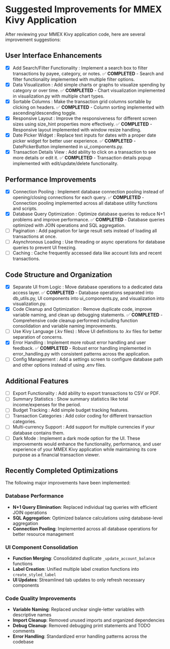 # Suggested Improvements for MMEX Kivy Application

After reviewing your MMEX Kivy application code, here are several improvement suggestions:

## User Interface Enhancements

- [x] Add Search/Filter Functionality : Implement a search box to filter 
   transactions by payee, category, or notes. ✅ **COMPLETED** - Search and filter functionality implemented with multiple filter options.
- [x] Data Visualization : Add simple charts or graphs to visualize spending by 
   category or over time. ✅ **COMPLETED** - Chart visualization implemented in visualization.py with multiple chart types.
- [x] Sortable Columns : Make the transaction grid columns sortable by clicking on headers. ✅ **COMPLETED** - Column sorting implemented with ascending/descending toggle.
- [x] Responsive Layout : Improve the responsiveness for different screen sizes 
   using size_hint properties more effectively. ✅ **COMPLETED** - Responsive layout implemented with window resize handling.
- [x] Date Picker Widget : Replace text inputs for dates with a proper date picker 
   widget for better user experience. ✅ **COMPLETED** - DatePickerButton implemented in ui_components.py.
- [x] Transaction Details View : Add ability to click on a transaction to see more 
   details or edit it. ✅ **COMPLETED** - Transaction details popup implemented with edit/update/delete functionality.

## Performance Improvements

- [x] Connection Pooling : Implement database connection pooling instead of opening/closing connections for each query. ✅ **COMPLETED** - Connection pooling implemented across all database utility functions and scripts.
- [x] Database Query Optimization : Optimize database queries to reduce N+1 problems and improve performance. ✅ **COMPLETED** - Database queries optimized with JOIN operations and SQL aggregation.
- [ ] Pagination : Add pagination for large result sets instead of loading all transactions at once.
- [ ] Asynchronous Loading : Use threading or async operations for database queries to prevent UI freezing.
- [ ] Caching : Cache frequently accessed data like account lists and recent transactions.

## Code Structure and Organization

- [x] Separate UI from Logic : Move database operations to a dedicated data access layer. ✅ **COMPLETED** - Database operations separated into db_utils.py, UI components into ui_components.py, and visualization into visualization.py.
- [x] Code Cleanup and Optimization : Remove duplicate code, improve variable naming, and clean up debugging statements. ✅ **COMPLETED** - Comprehensive code cleanup performed including function consolidation and variable naming improvements.
- [ ] Use Kivy Language (.kv files) : Move UI definitions to .kv files for better separation of concerns.
- [x] Error Handling : Implement more robust error handling and user feedback. ✅ **COMPLETED** - Robust error handling implemented in error_handling.py with consistent patterns across the application.
- [ ] Config Management : Add a settings screen to configure database path and other options instead of using .env files.

## Additional Features
- [ ] Export Functionality : Add ability to export transactions to CSV or PDF.
- [ ] Summary Statistics : Show summary statistics like total income/expenses for the period.
- [ ] Budget Tracking : Add simple budget tracking features.
- [ ] Transaction Categories : Add color coding for different transaction categories.
- [ ] Multi-currency Support : Add support for multiple currencies if your database contains them.
- [ ] Dark Mode : Implement a dark mode option for the UI.
These improvements would enhance the functionality, performance, and user experience of your MMEX Kivy application while maintaining its core purpose as a financial transaction viewer.

## Recently Completed Optimizations

The following major improvements have been implemented:

### Database Performance
- **N+1 Query Elimination**: Replaced individual tag queries with efficient JOIN operations
- **SQL Aggregation**: Optimized balance calculations using database-level aggregation
- **Connection Pooling**: Implemented across all database operations for better resource management

### UI Component Consolidation  
- **Function Merging**: Consolidated duplicate `_update_account_balance` functions
- **Label Creation**: Unified multiple label creation functions into `create_styled_label`
- **UI Updates**: Streamlined tab updates to only refresh necessary components

### Code Quality Improvements
- **Variable Naming**: Replaced unclear single-letter variables with descriptive names
- **Import Cleanup**: Removed unused imports and organized dependencies
- **Debug Cleanup**: Removed debugging print statements and TODO comments
- **Error Handling**: Standardized error handling patterns across the codebase